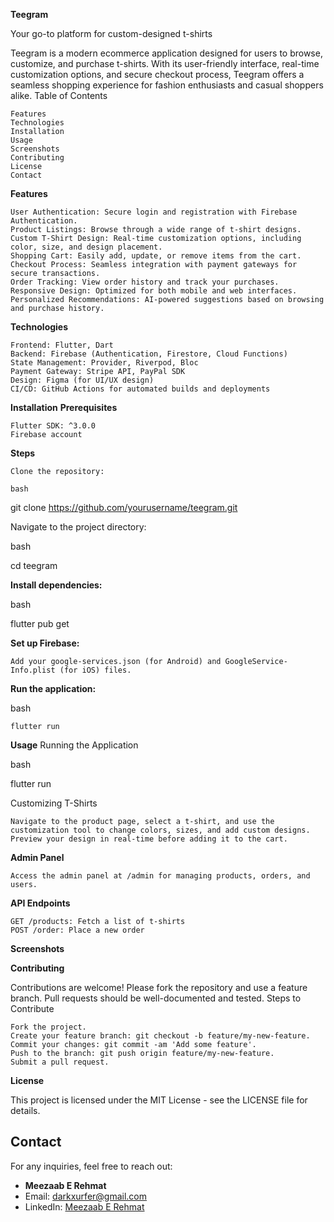 **Teegram**

Your go-to platform for custom-designed t-shirts

Teegram is a modern ecommerce application designed for users to browse, customize, and purchase t-shirts. With its user-friendly interface, real-time customization options, and secure checkout process, Teegram offers a seamless shopping experience for fashion enthusiasts and casual shoppers alike.
Table of Contents

    Features
    Technologies
    Installation
    Usage
    Screenshots
    Contributing
    License
    Contact

**Features**

    User Authentication: Secure login and registration with Firebase Authentication.
    Product Listings: Browse through a wide range of t-shirt designs.
    Custom T-Shirt Design: Real-time customization options, including color, size, and design placement.
    Shopping Cart: Easily add, update, or remove items from the cart.
    Checkout Process: Seamless integration with payment gateways for secure transactions.
    Order Tracking: View order history and track your purchases.
    Responsive Design: Optimized for both mobile and web interfaces.
    Personalized Recommendations: AI-powered suggestions based on browsing and purchase history.

**Technologies**

    Frontend: Flutter, Dart
    Backend: Firebase (Authentication, Firestore, Cloud Functions)
    State Management: Provider, Riverpod, Bloc
    Payment Gateway: Stripe API, PayPal SDK
    Design: Figma (for UI/UX design)
    CI/CD: GitHub Actions for automated builds and deployments

**Installation**
**Prerequisites**

    Flutter SDK: ^3.0.0
    Firebase account

**Steps**

    Clone the repository:

    bash

git clone https://github.com/yourusername/teegram.git

Navigate to the project directory:

bash

cd teegram

**Install dependencies:**

bash

flutter pub get

**Set up Firebase:**

    Add your google-services.json (for Android) and GoogleService-Info.plist (for iOS) files.

**Run the application:**

bash

    flutter run

**Usage**
Running the Application

bash

flutter run

Customizing T-Shirts

    Navigate to the product page, select a t-shirt, and use the customization tool to change colors, sizes, and add custom designs.
    Preview your design in real-time before adding it to the cart.

**Admin Panel**

    Access the admin panel at /admin for managing products, orders, and users.

**API Endpoints**

    GET /products: Fetch a list of t-shirts
    POST /order: Place a new order

**Screenshots**

**Contributing**

Contributions are welcome! Please fork the repository and use a feature branch. Pull requests should be well-documented and tested.
Steps to Contribute

    Fork the project.
    Create your feature branch: git checkout -b feature/my-new-feature.
    Commit your changes: git commit -am 'Add some feature'.
    Push to the branch: git push origin feature/my-new-feature.
    Submit a pull request.

**License**

This project is licensed under the MIT License - see the LICENSE file for details.
## Contact
For any inquiries, feel free to reach out:

- **Meezaab E Rehmat**
- Email: darkxurfer@gmail.com
- LinkedIn: [Meezaab E Rehmat](https://www.linkedin.com/in/darksurfer/)
